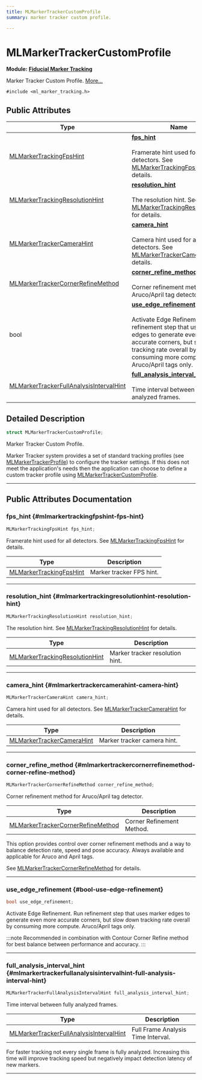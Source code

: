 ```yaml
---
title: MLMarkerTrackerCustomProfile
summary: marker tracker custom profile. 

---
```


# MLMarkerTrackerCustomProfile

**Module:** **[Fiducial Marker Tracking](/versioned_docs/version-02-Aug-2023/api-ref/api/Modules/group___marker_tracking/group___marker_tracking.md)**



Marker Tracker Custom Profile.  [More...](#detailed-description)


`#include <ml_marker_tracking.h>`

## Public Attributes

| Type           | Name           |
| -------------- | -------------- |
| [MLMarkerTrackingFpsHint](/versioned_docs/version-02-Aug-2023/api-ref/api/Modules/group___marker_tracking/group___marker_tracking.md#enums-mlmarkertrackingfpshint) | **[fps_hint](/versioned_docs/version-02-Aug-2023/api-ref/api/Modules/group___marker_tracking/struct_m_l_marker_tracker_custom_profile.md#mlmarkertrackingfpshint-fps-hint)** <br></br>Framerate hint used for all detectors. See [MLMarkerTrackingFpsHint](/versioned_docs/version-02-Aug-2023/api-ref/api/Modules/group___marker_tracking/group___marker_tracking.md#enum-mlmarkertrackingfpshint) for details.  |
| [MLMarkerTrackingResolutionHint](/versioned_docs/version-02-Aug-2023/api-ref/api/Modules/group___marker_tracking/group___marker_tracking.md#enums-mlmarkertrackingresolutionhint) | **[resolution_hint](/versioned_docs/version-02-Aug-2023/api-ref/api/Modules/group___marker_tracking/struct_m_l_marker_tracker_custom_profile.md#mlmarkertrackingresolutionhint-resolution-hint)** <br></br>The resolution hint. See [MLMarkerTrackingResolutionHint](/versioned_docs/version-02-Aug-2023/api-ref/api/Modules/group___marker_tracking/group___marker_tracking.md#enum-mlmarkertrackingresolutionhint) for details.  |
| [MLMarkerTrackerCameraHint](/versioned_docs/version-02-Aug-2023/api-ref/api/Modules/group___marker_tracking/group___marker_tracking.md#enums-mlmarkertrackercamerahint) | **[camera_hint](/versioned_docs/version-02-Aug-2023/api-ref/api/Modules/group___marker_tracking/struct_m_l_marker_tracker_custom_profile.md#mlmarkertrackercamerahint-camera-hint)** <br></br>Camera hint used for all detectors. See [MLMarkerTrackerCameraHint](/versioned_docs/version-02-Aug-2023/api-ref/api/Modules/group___marker_tracking/group___marker_tracking.md#enum-mlmarkertrackercamerahint) for details.  |
| [MLMarkerTrackerCornerRefineMethod](/versioned_docs/version-02-Aug-2023/api-ref/api/Modules/group___marker_tracking/group___marker_tracking.md#enums-mlmarkertrackercornerrefinemethod) | **[corner_refine_method](/versioned_docs/version-02-Aug-2023/api-ref/api/Modules/group___marker_tracking/struct_m_l_marker_tracker_custom_profile.md#mlmarkertrackercornerrefinemethod-corner-refine-method)** <br></br>Corner refinement method for Aruco/April tag detector.  |
| bool | **[use_edge_refinement](/versioned_docs/version-02-Aug-2023/api-ref/api/Modules/group___marker_tracking/struct_m_l_marker_tracker_custom_profile.md#bool-use-edge-refinement)** <br></br>Activate Edge Refinement. Run refinement step that uses marker edges to generate even more accurate corners, but slow down tracking rate overall by consuming more compute. Aruco/April tags only.  |
| [MLMarkerTrackerFullAnalysisIntervalHint](/versioned_docs/version-02-Aug-2023/api-ref/api/Modules/group___marker_tracking/group___marker_tracking.md#enums-mlmarkertrackerfullanalysisintervalhint) | **[full_analysis_interval_hint](/versioned_docs/version-02-Aug-2023/api-ref/api/Modules/group___marker_tracking/struct_m_l_marker_tracker_custom_profile.md#mlmarkertrackerfullanalysisintervalhint-full-analysis-interval-hint)** <br></br>Time interval between fully analyzed frames.  |

## Detailed Description

```cpp
struct MLMarkerTrackerCustomProfile;
```

Marker Tracker Custom Profile. 

Marker Tracker system provides a set of standard tracking profiles (see [MLMarkerTrackerProfile](/versioned_docs/version-02-Aug-2023/api-ref/api/Modules/group___marker_tracking/group___marker_tracking.md#enum-mlmarkertrackerprofile)) to configure the tracker settings. If this does not meet the application's needs then the application can choose to define a custom tracker profile using [MLMarkerTrackerCustomProfile](/versioned_docs/version-02-Aug-2023/api-ref/api/Modules/group___marker_tracking/struct_m_l_marker_tracker_custom_profile.md). 





-----------
## Public Attributes Documentation

### fps_hint {#mlmarkertrackingfpshint-fps-hint}

```cpp
MLMarkerTrackingFpsHint fps_hint;
```

Framerate hint used for all detectors. See [MLMarkerTrackingFpsHint](/versioned_docs/version-02-Aug-2023/api-ref/api/Modules/group___marker_tracking/group___marker_tracking.md#enum-mlmarkertrackingfpshint) for details. 


| Type | Description |
|--|--|
| [MLMarkerTrackingFpsHint](/versioned_docs/version-02-Aug-2023/api-ref/api/Modules/group___marker_tracking/group___marker_tracking.md#enums-mlmarkertrackingfpshint) | Marker tracker FPS hint.  |






-----------

### resolution_hint {#mlmarkertrackingresolutionhint-resolution-hint}

```cpp
MLMarkerTrackingResolutionHint resolution_hint;
```

The resolution hint. See [MLMarkerTrackingResolutionHint](/versioned_docs/version-02-Aug-2023/api-ref/api/Modules/group___marker_tracking/group___marker_tracking.md#enum-mlmarkertrackingresolutionhint) for details. 


| Type | Description |
|--|--|
| [MLMarkerTrackingResolutionHint](/versioned_docs/version-02-Aug-2023/api-ref/api/Modules/group___marker_tracking/group___marker_tracking.md#enums-mlmarkertrackingresolutionhint) | Marker tracker resolution hint.  |






-----------

### camera_hint {#mlmarkertrackercamerahint-camera-hint}

```cpp
MLMarkerTrackerCameraHint camera_hint;
```

Camera hint used for all detectors. See [MLMarkerTrackerCameraHint](/versioned_docs/version-02-Aug-2023/api-ref/api/Modules/group___marker_tracking/group___marker_tracking.md#enum-mlmarkertrackercamerahint) for details. 


| Type | Description |
|--|--|
| [MLMarkerTrackerCameraHint](/versioned_docs/version-02-Aug-2023/api-ref/api/Modules/group___marker_tracking/group___marker_tracking.md#enums-mlmarkertrackercamerahint) | Marker tracker camera hint.  |






-----------

### corner_refine_method {#mlmarkertrackercornerrefinemethod-corner-refine-method}

```cpp
MLMarkerTrackerCornerRefineMethod corner_refine_method;
```

Corner refinement method for Aruco/April tag detector. 


| Type | Description |
|--|--|
| [MLMarkerTrackerCornerRefineMethod](/versioned_docs/version-02-Aug-2023/api-ref/api/Modules/group___marker_tracking/group___marker_tracking.md#enums-mlmarkertrackercornerrefinemethod) | Corner Refinement Method.  |


This option provides control over corner refinement methods and a way to balance detection rate, speed and pose accuracy. Always available and applicable for Aruco and April tags.

See [MLMarkerTrackerCornerRefineMethod](/versioned_docs/version-02-Aug-2023/api-ref/api/Modules/group___marker_tracking/group___marker_tracking.md#enum-mlmarkertrackercornerrefinemethod) for details. 





-----------

### use_edge_refinement {#bool-use-edge-refinement}

```cpp
bool use_edge_refinement;
```

Activate Edge Refinement. Run refinement step that uses marker edges to generate even more accurate corners, but slow down tracking rate overall by consuming more compute. Aruco/April tags only. 



:::note
Recommended in combination with Contour Corner Refine method for best balance between performance and accuracy. 
:::



-----------

### full_analysis_interval_hint {#mlmarkertrackerfullanalysisintervalhint-full-analysis-interval-hint}

```cpp
MLMarkerTrackerFullAnalysisIntervalHint full_analysis_interval_hint;
```

Time interval between fully analyzed frames. 


| Type | Description |
|--|--|
| [MLMarkerTrackerFullAnalysisIntervalHint](/versioned_docs/version-02-Aug-2023/api-ref/api/Modules/group___marker_tracking/group___marker_tracking.md#enums-mlmarkertrackerfullanalysisintervalhint) | Full Frame Analysis Time Interval.  |


For faster tracking not every single frame is fully analyzed. Increasing this time will improve tracking speed but negatively impact detection latency of new markers. 





-----------


